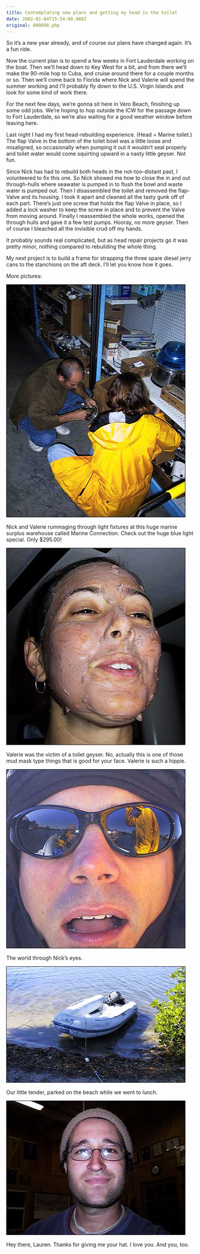 ```yaml
---
title: Contemplating new plans and getting my head in the toilet
date: 2002-01-04T15:54:00.000Z
original: 000098.php
---
```


So it’s a new year already, and of course our plans have changed again. It’s a fun ride.

Now the current plan is to spend a few weeks in Fort Lauderdale working on the boat. Then we’ll head down to Key West for a bit, and from there we’ll make the 90-mile hop to Cuba, and cruise around there for a couple months or so. Then we’ll come back to Florida where Nick and Valerie will spend the summer working and I’ll probably fly down to the U.S. Virgin Islands and look for some kind of work there.

For the next few days, we’re gonna sit here in Vero Beach, finishing up some odd jobs. We’re hoping to hop outside the ICW for the passage down to Fort Lauderdale, so we’re also waiting for a good weather window before leaving here.

Last night I had my first head-rebuilding experience. (Head = Marine toilet.) The flap Valve in the bottom of the toilet bowl was a little loose and misaligned, so occasionally when pumping it out it wouldn’t seal properly and toilet water would come squirting upward in a nasty little geyser. Not fun.

Since Nick has had to rebuild both heads in the not-too-distant past, I volunteered to fix this one. So Nick showed me how to close the in and out through-hulls where seawater is pumped in to flush the bowl and waste water is pumped out. Then I disassembled the toilet and removed the flap-Valve and its housing. I took it apart and cleaned all the tasty gunk off of each part. There’s just one screw that holds the flap Valve in place, so I added a lock washer to keep the screw in place and to prevent the Valve from moving around. Finally I reassembled the whole works, opened the through hulls and gave it a few test pumps. Hooray, no more geyser. Then of course I bleached all the invisible crud off my hands.

It probably sounds real complicated, but as head repair projects go it was pretty minor, nothing compared to rebuilding the whole thing.

My next project is to build a frame for strapping the three spare diesel jerry cans to the stanchions on the aft deck. I’ll let you know how it goes.

More pictures:

<p class="polaroid" style="--deg: -2deg"><img src="./rummage.jpg" /></p>

Nick and Valerie rummaging through light fixtures at this huge marine surplus warehouse called Marine Connection. Check out the huge blue light special. Only $295.00!

<p class="polaroid" style="--deg: -2deg"><img src="./mudmask.jpg" /></p>

Valerie was the victim of a toilet geyser. No, actually this is one of those mud mask type things that is good for your face. Valerie is such a hippie.

<p class="polaroid" style="--deg: -2deg"><img src="./nickseyes.jpg" /></p>

The world through Nick’s eyes.

<p class="polaroid" style="--deg: -2deg"><img src="./tender.jpg" /></p>

Our little tender, parked on the beach while we went to lunch.

<p class="polaroid" style="--deg: -2deg"><img src="./pascalface.jpg" /></p>

Hey there, Lauren. Thanks for giving me your hat. I love you. And you, too.










